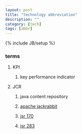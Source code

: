 ```yaml
---
layout: post
title: "technology abbreviation"
description: ""
category: [tech]
tags: [abbr]
---
```

{% include JB/setup %}


### terms

1. KPI

    1. key performance indicator

1. JCR

    1. java content repository

    1. [apache jackrabbit](http://jackrabbit.apache.org/jcr/index.html)

    1. [jsr 170](https://jcp.org/en/jsr/detail?id=170)

    1. [jsr 283](https://jcp.org/en/jsr/detail?id=283)
